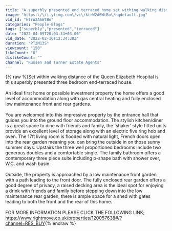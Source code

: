 ```yaml
---
title: "A superbly presented end terraced home set withing walking distance of the Queen Elizabeth Hospital"
image: "https:\/\/i.ytimg.com\/vi\/ktrW2A6WtBo\/hqdefault.jpg"
vid_id: "ktrW2A6WtBo"
categories: "People-Blogs"
tags: ["superbly","presented","terraced"]
date: "2022-04-09T20:03:34+03:00"
vid_date: "2022-02-16T12:34:30Z"
duration: "PT2M13S"
viewcount: "150"
likeCount: "0"
dislikeCount: ""
channel: "Russen and Turner Estate Agents"
---
```

{% raw %}Set within walking distance of the Queen Elizabeth Hospital is this superbly presented three bedroom end-terraced house. <br /><br /> An ideal first home or possible investment property the home offers a good level of accommodation along with gas central heating and fully enclosed low maintenance front and rear gardens. <br /><br /> You are welcomed into this impressive property by the entrance hall that guides you into the ground floor accommodation. The stylish kitchen/diner is a great space to dine with friends and family, the 'shaker' style fitted units provide an excellent level of storage along with an electric five ring hob and oven. The 17ft living room is flooded with natural light, French doors open into the rear garden meaning you can bring the outside in on those sunny summer days. Upstairs the three well proportioned bedrooms include two generous doubles and a comfortable single. The family bathroom offers a contemporary three piece suite including p-shape bath with shower over, W.C. and wash basin. <br /><br /> Outside, the property is approached by a low maintenance front garden with a path leading to the front door. The fully enclosed rear garden offers a good degree of privacy, a raised decking area is the ideal spot for enjoying a drink with friends and family before stepping down into the low maintenance rear garden, there is ample space for a shed with gates leading to both the front and the rear of this home.<br /><br />FOR MORE INFORMATION PLEASE CLICK THE FOLLOWING LINK; <a rel="nofollow" target="blank" href="https://www.rightmove.co.uk/properties/120057638#/?channel=RES_BUY">https://www.rightmove.co.uk/properties/120057638#/?channel=RES_BUY</a>{% endraw %}
